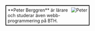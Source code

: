 <p style="border: 2px solid black; margin: auto; width: 50%; overflow: auto; margin-top: 5px; margin-bottom: 5px; padding: 5px" markdown=1>
<img src="img/pb-120-brun.png" alt="Peter" style="float: right">
**Peter Berggren** är lärare och studerar även webb-programmering på BTH.
</p>
